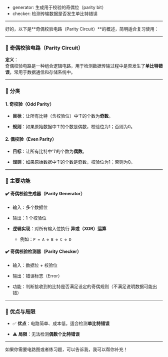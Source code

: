 - generator: 生成用于校验的奇偶位（parity bit）
- checker: 检测传输数据是否发生单比特错误

---
好的，以下是**奇偶校验电路（Parity Circuit）**的概述，简明适合复习使用：

---

### 🔹 **奇偶校验电路（Parity Circuit）**

**定义**：  
奇偶校验电路是一种组合逻辑电路，用于检测数据传输过程中是否发生了**单比特错误**，常用于数据通信和存储系统中。

---

### 🔸 **分类**

#### 1. **奇校验（Odd Parity）**

- **目标**：让所有比特（含校验位）中‘1’的个数为**奇数**。
    
- **规则**：如果原始数据中‘1’的个数是偶数，校验位为1；否则为0。
    

#### 2. **偶校验（Even Parity）**

- **目标**：让所有比特中‘1’的个数为**偶数**。
    
- **规则**：如果原始数据中‘1’的个数是奇数，校验位为1；否则为0。
    

---

### 🔸 **主要功能**

#### ✔️ **奇偶校验生成器（Parity Generator）**

- 输入：多个数据位
    
- 输出：1 个校验位
    
- **逻辑实现**：对所有输入位执行 **异或（XOR）运算**
    
    - 例如：`P = A ⊕ B ⊕ C ⊕ D`
        

#### ✔️ **奇偶校验检测器（Parity Checker）**

- 输入：数据位 + 校验位
    
- 输出：错误标志（Error）
    
- 功能：判断接收到的比特是否满足设定的奇偶规则（不满足说明数据可能出错）
    

---

### 🔸 **优点与局限**

- ✅ **优点**：电路简单、成本低，适合检测**单比特错误**
    
- ⚠️ **局限**：无法检测**偶数个比特错误**
    

---

如果你需要电路图或者练习题，可以告诉我，我可以帮你补充！
